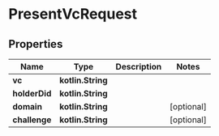 
# PresentVcRequest

## Properties
Name | Type | Description | Notes
------------ | ------------- | ------------- | -------------
**vc** | **kotlin.String** |  | 
**holderDid** | **kotlin.String** |  | 
**domain** | **kotlin.String** |  |  [optional]
**challenge** | **kotlin.String** |  |  [optional]



